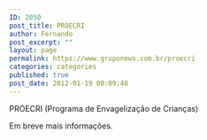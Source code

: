 ```yaml
---
ID: 2050
post_title: PROECRI
author: Fernando
post_excerpt: ""
layout: page
permalink: https://www.gruponews.com.br/proecri
categories: categories
published: true
post_date: 2012-01-19 00:09:48
---
```

PROECRI (Programa de Envagelização de Crianças)

Em breve mais informações.